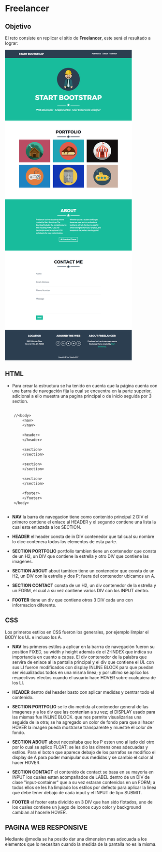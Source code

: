 # Freelancer

## Objetivo

El reto consiste en replicar el sitio de **Freelancer**, este será el resultado
a lograr:

![Freelancer Website](docs/fullpage.png)

## HTML

* Para crear la estructura se ha tenido en cuenta que la página cuenta con una barra de navegación fija la cual se encuentra en la parte superior, adicional a ello muestra una pagina principal o de inicio seguida por 3 section.

```
		
	//<body>
        <nav>
        </nav>

        <header>
        </header>

        <section>
        </section>

        <section>
        </section>

        <section>
        </section>

        <footer>
        </footer>
    </body>
		
```

* **NAV** la barra de navegacion tiene como contenido principal 2 DIV el primero contiene el enlace al HEADER y el segundo contiene una lista la cual esta enlazada a los SECTION.

* **HEADER** el header consta de in DIV contenedor que tal cual su nombre lo dice contenera todos los elementos de esta parte.

* **SECTION PORTFOLIO** portfolio tambien tiene un contenedor que consta de un H2, un DIV que contiene la estrella y otro DIV que contiene las imagenes.

* **SECTION ABOUT** about tambien tiene un contenedor que consta de un H2, un DIV con la estrella y dos P; fuera del contenedor ubicamos un A.

* **SECTION CONTACT** consta de un H2, un div contenedor de la estrella y un FORM, el cual a su vez contiene varios DIV con los INPUT dentro.

* **FOOTER** tiene un div que contiene otros 3 DIV cada uno con informacion diferente.

## CSS

Los primeros estilos en CSS fueron los generales, por ejemplo limpiar el BODY los UL e incluso los A. 

* **NAV** los primeros estilos a aplicar en la barrra de navegación fueron su position FIXED, su width y height además de el Z-INDEX que indica su importancia en cuanto a capas. El div contenedor de la palabra que servira de enlace al la pantalla principal y el div que contiene el UL con sus LI fueron modificados con display INLINE BLOCK para que puedan ser visualizados todos en una misma linea; y por ultimo se aplico los respectivos efectos cuando el usuario hace HOVER sobre cualquiera de los LI.

* **HEADER** dentro del header basto con aplicar medidas y centrar todo el contenido.

* **SECTION PORTFOLIO** se le dio medida al contenedor general de las imagenes y a los div que las contenian a su vez; el DISPLAY usado para las mismas fue INLINE BLOCK. que nos permite visualizarlas una seguida de la otra; se ha agregado un color de fondo para que al hacer HOVER la imagen pueda mostrarse transparente y muestre el color de fondo.

* **SECTION ABOUT** about necesitaba que los P esten uno al lado del otro por lo cual se aplico FLOAT; se les dio las dimensiones adecuadas y estilos. Para el boton que aparece debajo de los parrafos se modifico el display de A para poder manipular sus medidas y se cambio el color al hacer HOVER.

* **SECTION CONTACT** el contenido de contact se basa en su mayoria en INPUT los cuales estan acompañados de LABEL dentro de un DIV de clase "input-container" que a su vez estaran contenidos en un FORM; a todos ellos se les ha limpiado los estilos por defecto para aplicar la linea que debe tener debajo de cada input y el INPUT de tipo SUBMIT.

* **FOOTER** el footer esta dividido en 3 DIV que han sido flotados, uno de los cuales contiene un juego de iconos cuyo color y background cambian al hacerle HOVER.

## PAGINA WEB RESPONSIVE

Mediante @media se ha posido dar una dimension mas adecuada a los elementos que lo necesitan cuando la medida de la pantalla no es la misma.


